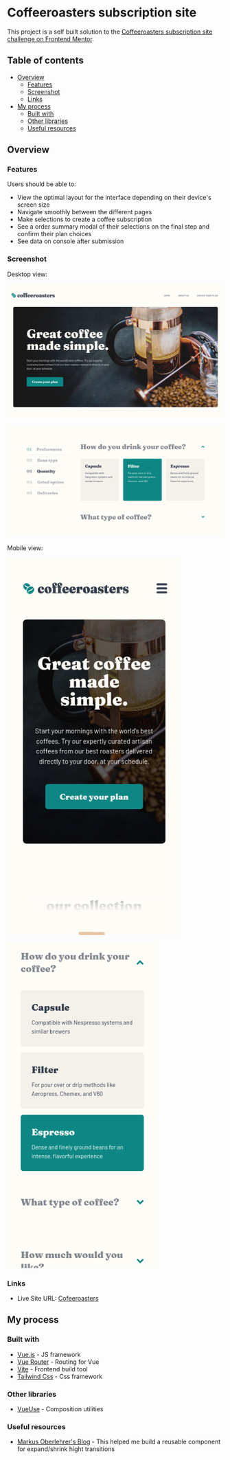 # Coffeeroasters subscription site

This project is a self built solution to the [Coffeeroasters subscription site challenge on Frontend Mentor](https://www.frontendmentor.io/challenges/coffeeroasters-subscription-site-5Fc26HVY6).

## Table of contents

- [Overview](#overview)
  - [Features](#features)
  - [Screenshot](#screenshot)
  - [Links](#links)
- [My process](#my-process)
  - [Built with](#built-with)
  - [Other libraries](#other-libraries)
  - [Useful resources](#useful-resources)

## Overview

### Features

Users should be able to:
  - View the optimal layout for the interface depending on their device's screen size
  - Navigate smoothly between the different pages
  - Make selections to create a coffee subscription
  - See a order summary modal of their selections on the final step and confirm their plan choices
  - See data on console after submission

### Screenshot

Desktop view:

![](./screenshot/screenshot-desktop-01.png)

![](./screenshot/screenshot-desktop-02.png)

Mobile view:

![](./screenshot/screenshot-mobile-01.png)

![](./screenshot/screenshot-mobile-02.png)

### Links

- Live Site URL: [Cofeeroasters](https://coffeeroasters-subscription-henna.vercel.app/)

## My process

### Built with

- [Vue.js](https://vuejs.org/) - JS framework
- [Vue Router](https://router.vuejs.org/) - Routing for Vue
- [Vite](https://vitejs.dev/) - Frontend build tool
- [Tailwind Css](https://tailwindcss.com/) - Css framework

### Other libraries

- [VueUse](https://vueuse.org/) - Composition utilities

### Useful resources

- [Markus Oberlehrer's Blog](https://markus.oberlehner.net/blog/transition-to-height-auto-with-vue/) - This helped me build a reusable component for expand/shrink hight transitions